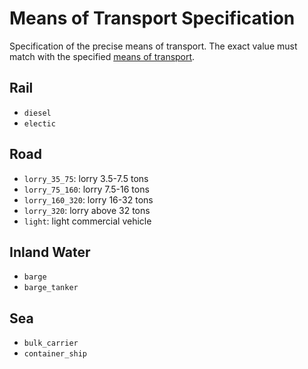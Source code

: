 # Means of Transport Specification

Specification of the precise means of transport. The exact value must match with the specified [means of transport](./means-of-transport.md).

## Rail

- `diesel`
- `electic`

## Road

- `lorry_35_75`: lorry 3.5-7.5 tons
- `lorry_75_160`: lorry 7.5-16 tons
- `lorry_160_320`: lorry 16-32 tons
- `lorry_320`: lorry above 32 tons
- `light`: light commercial vehicle

## Inland Water

- `barge`
- `barge_tanker`

## Sea

- `bulk_carrier`
- `container_ship`
